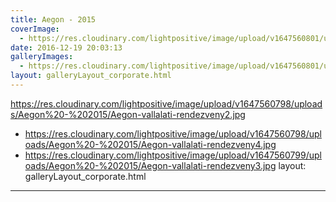 ```yaml
---
title: Aegon - 2015
coverImage:
  - https://res.cloudinary.com/lightpositive/image/upload/v1647560801/uploads/Aegon%20-%202015/IMG_0525.jpg
date: 2016-12-19 20:03:13
galleryImages: 
  - https://res.cloudinary.com/lightpositive/image/upload/v1647560801/uploads/Aegon%20-%202015/IMG_0525.jpg
layout: galleryLayout_corporate.html
---
```

https://res.cloudinary.com/lightpositive/image/upload/v1647560798/uploads/Aegon%20-%202015/Aegon-vallalati-rendezveny2.jpg
  - https://res.cloudinary.com/lightpositive/image/upload/v1647560798/uploads/Aegon%20-%202015/Aegon-vallalati-rendezveny4.jpg
  - https://res.cloudinary.com/lightpositive/image/upload/v1647560799/uploads/Aegon%20-%202015/Aegon-vallalati-rendezveny3.jpg
layout: galleryLayout_corporate.html
---
